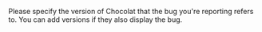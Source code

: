 Please specify the version of Chocolat that the bug you're reporting refers to. You can add versions if they also display the bug.
